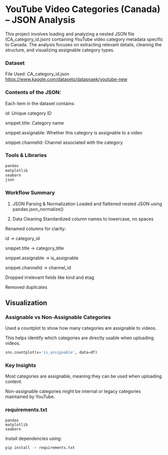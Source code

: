# YouTube Video Categories (Canada) – JSON Analysis
This project involves loading and analyzing a nested JSON file (CA_category_id.json) containing YouTube video category metadata specific to Canada. The analysis focuses on extracting relevant details, cleaning the structure, and visualizing assignable category types.

### Dataset
File Used: CA_category_id.json   https://www.kaggle.com/datasets/datasnaek/youtube-new

### Contents of the JSON:
Each item in the dataset contains:

id: Unique category ID

snippet.title: Category name

snippet.assignable: Whether this category is assignable to a video

snippet.channelId: Channel associated with the category

### Tools & Libraries
```bash
pandas
matplotlib
seaborn
json
```

### Workflow Summary
1. JSON Parsing & Normalization
Loaded and flattened nested JSON using pandas.json_normalize()

2. Data Cleaning
Standardized column names to lowercase, no spaces

Renamed columns for clarity:

id → category_id

snippet.title → category_title

snippet.assignable → is_assignable

snippet.channelId → channel_id

Dropped irrelevant fields like kind and etag

Removed duplicates

## Visualization
### Assignable vs Non-Assignable Categories
Used a countplot to show how many categories are assignable to videos.

This helps identify which categories are directly usable when uploading videos.

```python
sns.countplot(x='is_assignable', data=df)
```

### Key Insights
Most categories are assignable, meaning they can be used when uploading content.

Non-assignable categories might be internal or legacy categories maintained by YouTube.

### requirements.txt
```nginx
pandas
matplotlib
seaborn
```
Install dependencies using:

```bash
pip install -r requirements.txt
```
